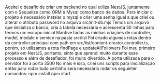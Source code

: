 Aceitei o desafio de criar um backend no qual utiliza NestJS, juntamente com o Sequelize como ORM e Mysql como banco de dados.
Para iniciar o projeto é necessário instalar o mysql e criar uma senha igual a que criei ou alterar o atributo password no arquivo src/init-db.mjs
Temos um arquivo que inicializa o banco, cria a tabela necessária e acrescenta 50 linhas para termos um escopo inicial
Mantive todas as minhas criações de controller, model, module e service na pasta src/list
Foi criado algumas rotas dentro da controller principal com path em src/list/content-creator.controller.ts, porém, só utilizamos a rota findPage e updateAllFollowers
Foi meu primeiro projeto em NestJS, portanto, sinto que aprendi muito durante esse processo e além de desafiador, foi muito divertido.
A porta utilizada para o servidor foi a porta 3500
No mais é isso, criei uns scripts para inicialização então para rodar tudo certinho será necessário rodar os seguinter comandos:
npm install
npm start